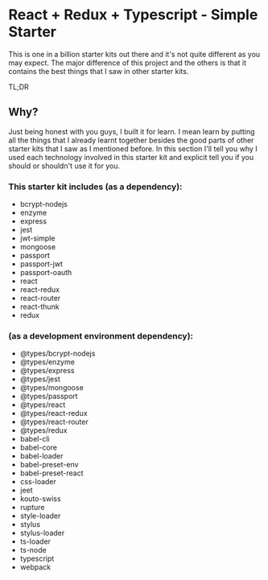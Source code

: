 # React + Redux + Typescript - Simple Starter

This is one in a billion starter kits out there and it's not quite different as you may expect. The major difference of this project and the others is that it contains the best things that I saw in other starter kits.

TL;DR

## Why?

Just being honest with you guys, I built it for learn. I mean learn by putting all the things that I already learnt together besides the good parts of other starter kits that I saw as I mentioned before. In this section I'll tell you why I used each technology involved in this starter kit and explicit tell you if you should or shouldn't use it for you.

### This starter kit includes (as a dependency):
- bcrypt-nodejs
- enzyme
- express
- jest
- jwt-simple
- mongoose
- passport
- passport-jwt
- passport-oauth
- react
- react-redux
- react-router
- react-thunk
- redux

### (as a development environment dependency):
- @types/bcrypt-nodejs
- @types/enzyme
- @types/express
- @types/jest
- @types/mongoose
- @types/passport
- @types/react
- @types/react-redux
- @types/react-router
- @types/redux
- babel-cli
- babel-core
- babel-loader
- babel-preset-env
- babel-preset-react
- css-loader
- jeet
- kouto-swiss
- rupture
- style-loader
- stylus
- stylus-loader
- ts-loader
- ts-node
- typescript
- webpack

<!--TODO: Finish README.md -->